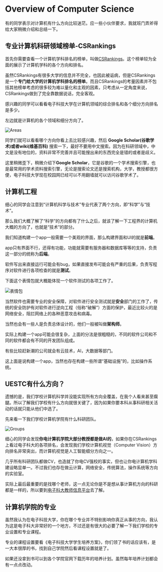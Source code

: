 # Overview of Computer Science

有的同学表示对计算机有什么方向比较迷茫。应一些小伙伴要求，我就班门弄斧得给大家稍微介绍和总结一下。


## 专业计算机科研领域榜单-CSRankings

首先你需要查看一个计算机学科排名的榜单，叫做[CSRankings](http://csrankings.org/)。这个榜单较为全面的展示了计算机学科的各个方向和排名。

虽然CSRankings有很多大学的信息并不完全，也因此被诟病，但是CSRankings是一个**专门给大学的计算机学科排名的榜单**。而且CSRankings的考量因素并不包括其他榜单考虑的很多较为难以量化和主观的因素，只考虑从一定角度来说，CSRankings做到了完全靠数据说话，完全客观。

感兴趣的同学可以看看电子科技大学在计算机领域的综合排名和各个细分方向排名是多少。

左边就是计算机的各个领域和细分方向了。

![Areas](./assets/AllAreas.png)

同学们就可以看看哪个方向你看上去比较感兴趣，然后 **Google Scholar(谷歌学术)或者wiki(维基百科)** 搜索一下，最好不要用中文搜索。因为在科研领域中，中文是没有地位的，资料非常不完善并且可能搜出来的东西完全是错的或者是歧义。

这里稍微歪下，稍微介绍下**Google Scholar**，它是谷歌的一个学术搜索引擎，也是最常用的学术资料搜索引擎，无论是搜索论文还是搜索机构，大学，教授都很方便，电子科技大学现在校园网已经可以不用翻墙就可以访问谷歌学术了。

## 计算机工程

细心的同学会注意到“计算机科学与技术”专业代表了两个方向，即“科学”与“技术”。

那么我们大概了解了“科学”的方向都有了什么之后，就该了解一下工程界的计算机大概的方向了，也就是“技术”的部分。

我们知道构建一个app一般需要一个美观的界面，那么构建界面和UI的就是**前端**。

app只有界面不行，还得有功能，功能就需要有服务器和数据库等等的支持，负责这一部分的统称为**后端**。

软件写出来直接运行可能会有bug，如果直接发布可能会有严重的后果，负责写程序对软件进行各项检查的就是**测试**。

下面这个表情包就大概能体现一个软件测试的各项工作了。

![表情包](assets/ComTech.jpg)

当然软件也需要专业的安全保障，对软件进行安全测试就是**安全**部门的工作了，传统的安全防护有对软件进行逆向工程（俗称“破解”）方面的保护，最近比较火的是网络安全，阻拦网络上的各种恶意攻击和病毒。

当然也会有一些人是负责总体设计的，他们一般被叫做**架构师**。

实际上构建一个app可能会很复杂，上面的分法是很粗糙的，不同的软件公司和不同的软件都会有不同的开发团队组成。

有些比较赶新潮的公司就会有云技术，AI，大数据等部门。

这上面是说构建一个app，当然也存在构建一些所谓“基础设施”的，比如操作系统。

## UESTC有什么方向？

遗憾的是，我们学校计算机科学并没能实现所有方向全覆盖，在我个人看来甚至瘸腿。所以了解我们学校有什么方向就很关键了，因为如果你要本科从事科研相关活动的话就只能从他们中选了。

先来看一下我们学校计算机学院有什么科研团队。

![Groups](assets/Groups.png)

细心的同学会发现**你电计算机学院大部分教授都是做AI的**，如果你在CSRankings上看过电子科大的各项排名，会发现我们学校计算机视觉（Computer Vision）方向排名非常突出，而计算机视觉是人工智能细分方向之一。

几乎所有科研团队都做CV，也造就了你电CV强校的事实，但也让你电计算机学科建设略显单一。不过我们也存在做云计算，网络安全，传统算法，操作系统等方向的实验室。

实际上最后最重要的是找哪个老师，这一点无论你是不是想从事计算机方向的科研都是一样的，所以要到[电子科大教师信息平台](http://faculty.uestc.edu.cn/)去了解。

## 计算机学院的专业

虽然我认为在电子科技大学，你在哪个专业并不特别影响你真正从事的方向，我认为这是电子科大非常好的一个地方，不过还是有很大的必要了解一下我们学校的专业设置和专业课程。

专业的课程设置要看《电子科技大学学生培养方案》，你们领了书的话应该有，是一大本很厚的书，找到自己学院然后看课程设置就是了。

如果还没拿到书可以到各个学院官网下载历年的培养计划。虽然每年培养计划都会有一点点改动。